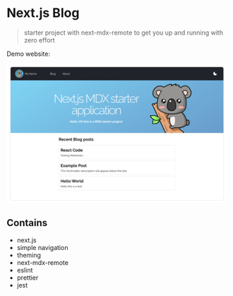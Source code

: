 # Next.js Blog

> starter project with next-mdx-remote to get you up and running with zero
> effort

Demo website:

<a href="https://next-mdx-blog-three.vercel.app">
  <img
    width="500"
    alt="next-mdx-blog starter application."
    src="https://raw.githubusercontent.com/rajjejosefsson/next-mdx-blog-starter/main/other/starter.png"
  />
</a>

## Contains

- next.js
- simple navigation
- theming
- next-mdx-remote
- eslint
- prettier
- jest
